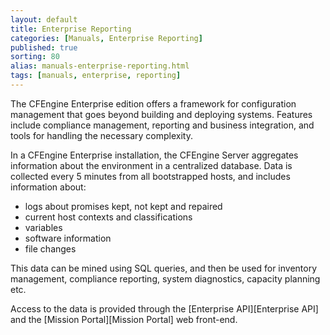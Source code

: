 ```yaml
---
layout: default
title: Enterprise Reporting
categories: [Manuals, Enterprise Reporting]
published: true
sorting: 80
alias: manuals-enterprise-reporting.html
tags: [manuals, enterprise, reporting]
---
```


The CFEngine Enterprise edition offers a framework for configuration 
management that goes beyond building and deploying systems. Features include 
compliance management, reporting and business integration, and tools for 
handling the necessary complexity.

In a CFEngine Enterprise installation, the CFEngine Server aggregates 
information about the environment in a centralized database. Data is collected 
every 5 minutes from all bootstrapped hosts, and includes information about:

* logs about promises kept, not kept and repaired
* current host contexts and classifications
* variables
* software information
* file changes

This data can be mined using SQL queries, and then be used for inventory 
management, compliance reporting, system diagnostics, capacity planning etc.

Access to the data is provided through the [Enterprise API][Enterprise API] 
and the [Mission Portal][Mission Portal] web front-end.
